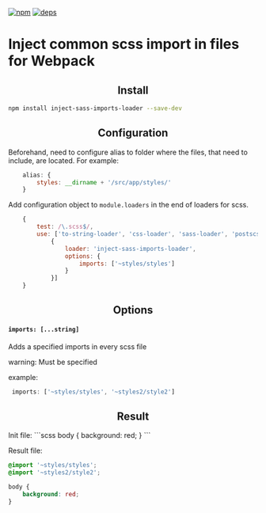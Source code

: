 [![npm][npm]][npm-url]
[![deps][deps]][deps-url]

# Inject common scss import in files for Webpack

<h2 align="center">Install</h2>

```bash
npm install inject-sass-imports-loader --save-dev
```

<h2 align="center">Configuration</h2>
Beforehand, need to configure alias to folder where the files, that need to include, are located.
For example:

```javascript
    alias: {
        styles: __dirname + '/src/app/styles/'
    }
```

Add configuration object to `module.loaders` in the end of loaders for scss.

```javascript
    {
        test: /\.scss$/,
        use: ['to-string-loader', 'css-loader', 'sass-loader', 'postscss-loader?parser=postcss-scss',
            {
                loader: 'inject-sass-imports-loader',
                options: {
                    imports: ['~styles/styles']
                }
            }]
    }
```

<h2 align="center">Options</h2>

#### `imports: [...string]`
Adds a specified imports in every scss file

warning: Must be specified

example:
```javascript
 imports: ['~styles/styles', '~styles2/style2']
 ```

<h2 align="center">Result</h2>
Init file:
```scss
body {
    background: red;
}
 ```

 Result file:
 ```scss
 @import '~styles/styles';
 @import '~styles2/style2';

 body {
     background: red;
 }
  ```

[npm]: https://img.shields.io/npm/v/inject-sass-imports-loader.svg
[npm-url]: https://npmjs.com/package/inject-sass-imports-loader

[deps]: https://david-dm.org/vladosby/inject-sass-imports-loader.svg
[deps-url]: https://david-dm.org/vladosby/inject-sass-imports-loader


